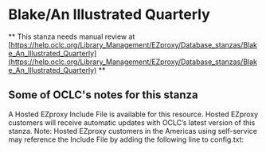# Blake/An Illustrated Quarterly
** This stanza needs manual review at [https://help.oclc.org/Library_Management/EZproxy/Database_stanzas/Blake_An_Illustrated_Quarterly](https://help.oclc.org/Library_Management/EZproxy/Database_stanzas/Blake_An_Illustrated_Quarterly) **

## Some of OCLC's notes for this stanza

A Hosted EZproxy Include File is available for this resource. Hosted EZproxy customers will receive automatic updates with OCLC&rsquo;s latest version of this stanza. Note: Hosted EZproxy customers in the Americas using self-service may reference the Include File by adding the following line to config.txt:

&nbsp;

&nbsp;
